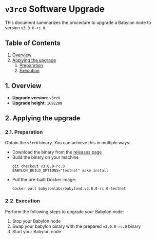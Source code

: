 # `v3rc0` Software Upgrade

This document summarizes the procedure to upgrade a Babylon node to version
`v3.0.0-rc.0`.

## Table of Contents

1. [Overview](#1-overview)
2. [Applying the upgrade](#2-applying-the-upgrade)
   1. [Preparation](#21-preparation)
   2. [Execution](#22-execution)

## 1. Overview

- **Upgrade version**: `v3rc0`
- **Upgrade height**: `1692200`

## 2. Applying the upgrade

### 2.1. Preparation

Obtain the `v3rc0` binary. You can achieve this in multiple ways:
  - Download the binary from the [releases
    page](https://github.com/babylonlabs-io/babylon/releases/tag/v3.0.0-rc.0)
  - Build the binary on your machine
    ```shell
    git checkout v3.0.0-rc.0
    BABYLON_BUILD_OPTIONS="testnet" make install
    ```
  - Pull the pre-built Docker image:
    ```shell
    docker pull babylonlabs/babylond:v3.0.0-rc.0-testnet
    ```

### 2.2. Execution

Perform the following steps to upgrade your Babylon node:
1. Stop your Babylon node
2. Swap your babylon binary with the prepared `v3.0.0-rc.0` binary
3. Start your Babylon node
